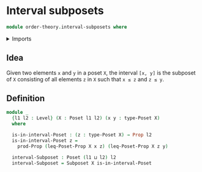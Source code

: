 # Interval subposets

```agda
module order-theory.interval-subposets where
```

<details><summary>Imports</summary>

```agda
open import foundation.propositions
open import foundation.universe-levels

open import order-theory.posets
open import order-theory.subposets
```

</details>

## Idea

Given two elements `x` and `y` in a poset `X`, the interval `[x, y]` is the
subposet of `X` consisting of all elements `z` in `X` such that `x ≤ z` and
`z ≤ y`.

## Definition

```agda
module _
  {l1 l2 : Level} (X : Poset l1 l2) (x y : type-Poset X)
  where

  is-in-interval-Poset : (z : type-Poset X) → Prop l2
  is-in-interval-Poset z =
    prod-Prop (leq-Poset-Prop X x z) (leq-Poset-Prop X z y)

  interval-Subposet : Poset (l1 ⊔ l2) l2
  interval-Subposet = Subposet X is-in-interval-Poset
```
